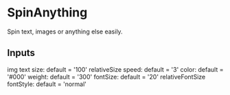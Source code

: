 # SpinAnything

Spin text, images or anything else easily.

## Inputs

img
text
size: default = '100'
relativeSize
speed: default = '3'
color: default = '#000'
weight: default = '300'
fontSize: default = '20'
relativeFontSize
fontStyle: default = 'normal'
